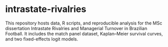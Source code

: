 # intrastate-rivalries
This repository hosts data, R scripts, and reproducible analysis for the MSc dissertation Intrastate Rivalries and Managerial Turnover in Brazilian Football. It includes the match panel dataset, Kaplan–Meier survival curves, and two fixed-effects logit models.
